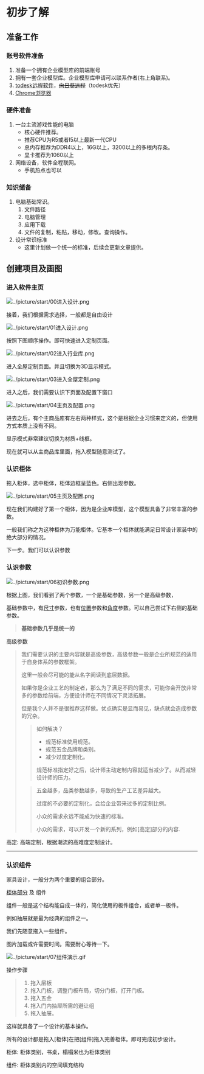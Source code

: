 # 初步了解
## 准备工作

### 账号软件准备

1. 准备一个拥有企业模型库的前端账号
2. 拥有一套企业模型库。企业模型库申请可以联系作者(右上角联系)。
3. [todesk远程软件](https://www.todesk.com/download.html)，~~[向日葵远程](https://sunlogin.oray.com/)~~（todesk优先）
4. [Chrome浏览器](https://www.google.cn/chrome/index.html)

### 硬件准备

1. 一台主流游戏性能的电脑
   - 核心硬件推荐。
   - 推荐CPU为R5或者I5以上最新一代CPU
   - 总内存推荐为DDR4以上，16G以上，3200以上的多根内存条。
   - 显卡推荐为1060以上
2. 网络设备，软件全程联网。
   - 手机热点也可以

### 知识储备

1. 电脑基础常识。
   1. 文件路径
   2. 电脑管理
   3. 应用下载
   4. 文件的复制，粘贴，移动，修改。查询操作。
2. 设计常识标准
   - 这里计划做一个统一的标准，后续会更新文章提供。

## 创建项目及画图

### 进入软件主页

![../picture/start/00进入设计.png](../picture/start/00进入设计.png)

接着，我们根据需求选择，一般都是自由设计

![../picture/start/01进入设计.png](../picture/start/01进入设计.png)

按照下图顺序操作。即可快速进入定制页面。

![../picture/start/02进入行业库.png](../picture/start/02进入行业库.png)

进入全屋定制页面。并且切换为3D显示模式。

![../picture/start/03进入全屋定制.png](../picture/start/03进入全屋定制.png)

进入之后，我们需要认识下页面及配置下窗口

![../picture/start/04主页及配置.png](../picture/start/04主页及配置.png)

进去之后，有个主商品库有左右两种样式，这个是根据企业习惯来定义的，但使用方式本质上没有不同。

显示模式非常建议切换为材质+线框。

现在就可以从主商品库里面，拖入模型随意测试了。

### 认识柜体

拖入柜体，选中柜体，柜体边框呈蓝色。右侧出现参数。

![../picture/start/05主页及配置.png](../picture/start/05主页及配置.png)

现在我们构建好了第一个柜体，因为是企业库模型，这个模型具备了非常丰富的参数。

一般我们称之为这种柜体为万能柜体。它基本一个柜体就能满足日常设计家装中的绝大部分的情况。

下一步。我们可以认识参数

### 认识参数

![../picture/start/06初识参数.png](../picture/start/06初识参数.png)

根据上图，我们看到了两个参数，一个是基础参数，另一个是高级参数，

基础参数中，有[尺寸](../theory/维度基础.md#尺寸篇)参数，也有[位置](../theory/维度基础.md#位置篇)参数和[角度](/theory/维度基础.html#旋转篇)参数。可以自己尝试下右侧的基础参数。

> **基础参数几乎是统一的**

高级参数

> 我们需要认识的主要内容就是高级参数，高级参数一般是企业所规范的适用于自身体系的参数框架。
>
> 这里一般会尽可能的能从名字阅读到底层数据。
>
> 如果你是企业工艺的制定者，那么为了满足不同的需求，可能你会开放非常多的参数给前端，方便设计师在不同情况下灵活拓展。
>
> 但是我个人并不是很推荐这样做。优点确实是显而易见，缺点就会造成参数的冗杂。
>
> > 如何解决？
> >
> > - 规范标准使用规范。
> > - 规范五金品牌和类别。
> > - 减少过度定制化。
> >
> > 规范标准指定好之后，设计师主动定制内容就适当减少了。从而减轻设计师的压力。
>
> 
>
> > 五金越多，品类参数越多，导致的生产工艺差异越大。
> >
> > 过度的不必要的定制化，会给企业带来过多的定制比例。
> >
> > 小众的需求永远不能成为快速的标准。
> >
> > 小众的需求，可以开发一个新的系列，例如[高定]部分的内容.
> > 
高定: 高端定制，根据潮流的高难度定制设计。

---

### 认识组件

家具设计，一般分为两个重要的组合部分。

[柜体部分](#认识柜体)  及  组件

组件一般是这个结构能自成一体的，简化使用的板件组合，或者单一板件。

例如抽屉就是最为经典的组件之一。

我们先随意拖入一些组件。

图片加载或许需要时间。需要耐心等待一下。

![../picture/start/07组件演示.gif](../picture/start/07组件演示.gif)

操作步骤

> 1. 拖入层板
> 2. 拖入门板，调整门板布局，切分门板，打开门板。
> 3. 拖入五金
> 4. 拖入门内抽屉所需的避让组
> 5. 拖入抽屉。

这样就具备了一个设计的基本操作。

所有的设计都是拖入[柜体]在把[组件]拖入完善柜体。即可完成初步设计。

柜体: 柜体类别，书桌，榻榻米也为柜体类别

组件: 柜体类别内的空间填充结构
